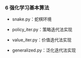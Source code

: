 ### 6 强化学习基本算法

* snake.py：蛇棋环境

* policy_iter.py：策略迭代法实现

* value_iter.py：价值迭代法实现

* generalized.py：泛化迭代法实现

  ​